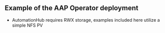 ## Example of the AAP Operator deployment

- AutomationHub requires RWX storage, examples included here utilize a simple NFS PV
